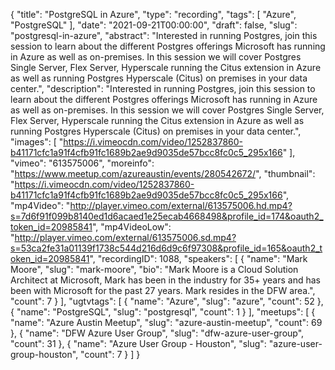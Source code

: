 {
  "title": "PostgreSQL in Azure",
  "type": "recording",
  "tags": [
    "Azure",
    "PostgreSQL"
  ],
  "date": "2021-09-21T00:00:00",
  "draft": false,
  "slug": "postgresql-in-azure",
  "abstract": "Interested in running Postgres, join this session to learn about the different Postgres offerings Microsoft has running in Azure as well as on-premises. In this session we will cover Postgres Single Server, Flex Server, Hyperscale running the Citus extension in Azure as well as running Postgres Hyperscale (Citus) on premises in your data center.",
  "description": "Interested in running Postgres, join this session to learn about the different Postgres offerings Microsoft has running in Azure as well as on-premises. In this session we will cover Postgres Single Server, Flex Server, Hyperscale running the Citus extension in Azure as well as running Postgres Hyperscale (Citus) on premises in your data center.",
  "images": [
    "https://i.vimeocdn.com/video/1252837860-b41171cfc1a91f4cfb91fc1689b2ae9d9035de57bcc8fc0c5_295x166"
  ],
  "vimeo": "613575006",
  "moreinfo": "https://www.meetup.com/azureaustin/events/280542672/",
  "thumbnail": "https://i.vimeocdn.com/video/1252837860-b41171cfc1a91f4cfb91fc1689b2ae9d9035de57bcc8fc0c5_295x166",
  "mp4Video": "http://player.vimeo.com/external/613575006.hd.mp4?s=7d6f91f099b8140ed1d6acaed1e25ecab4668498&profile_id=174&oauth2_token_id=20985841",
  "mp4VideoLow": "http://player.vimeo.com/external/613575006.sd.mp4?s=53ca2fe31a01139f1738c544d216d6d9c6f97308&profile_id=165&oauth2_token_id=20985841",
  "recordingID": 1088,
  "speakers": [
    {
      "name": "Mark Moore",
      "slug": "mark-moore",
      "bio": "Mark Moore is a Cloud Solution Architect at Microsoft, Mark has been in the industry for 35+ years and has been with Microsoft for the past 27 years. Mark resides in the DFW area.",
      "count": 7
    }
  ],
  "ugtvtags": [
    {
      "name": "Azure",
      "slug": "azure",
      "count": 52
    },
    {
      "name": "PostgreSQL",
      "slug": "postgresql",
      "count": 1
    }
  ],
  "meetups": [
    {
      "name": "Azure Austin Meetup",
      "slug": "azure-austin-meetup",
      "count": 69
    },
    {
      "name": "DFW Azure User Group",
      "slug": "dfw-azure-user-group",
      "count": 31
    },
    {
      "name": "Azure User Group - Houston",
      "slug": "azure-user-group-houston",
      "count": 7
    }
  ]
}